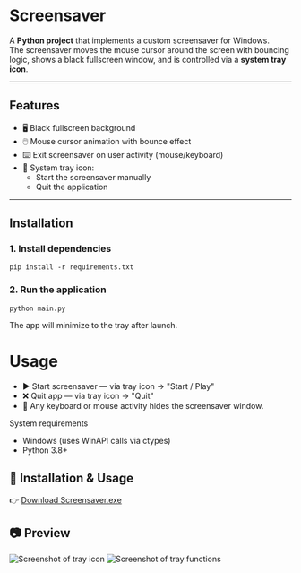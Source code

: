 # Screensaver

A **Python project** that implements a custom screensaver for Windows.  
The screensaver moves the mouse cursor around the screen with bouncing logic, shows a black fullscreen window, and is controlled via a **system tray icon**.

---

## Features

- 🖥️ Black fullscreen background
- 🖱️ Mouse cursor animation with bounce effect
- ⌨️ Exit screensaver on user activity (mouse/keyboard)
- 📌 System tray icon:
  - Start the screensaver manually
  - Quit the application

---

## Installation

### 1. Install dependencies
```pip install -r requirements.txt```

### 2. Run the application
```python main.py```

The app will minimize to the tray after launch.


# Usage

- ▶ Start screensaver — via tray icon → "Start / Play"
- ❌ Quit app — via tray icon → "Quit"
- 🙈 Any keyboard or mouse activity hides the screensaver window.


System requirements
- Windows (uses WinAPI calls via ctypes)
- Python 3.8+



## 🚀 Installation & Usage
👉 [Download Screensaver.exe](https://github.com/IvanAfanasiev/screensaver/releases/latest)

## 📷 Preview
![Screenshot of tray icon](./git_assets/trayIcon.png)
![Screenshot of tray functions](./git_assets/trayMenu.png)
